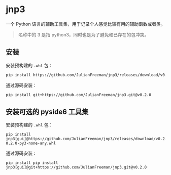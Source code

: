 # jnp3

一个 Python 语言的辅助工具集，用于记录个人感觉比较有用的辅助函数或者类。

> 名称中的 3 是指 python3，同时也是为了避免和已存在的包冲突。

## 安装

安装预构建的 `.whl` 包：

```sh
pip install https://github.com/JulianFreeman/jnp3/releases/download/v0.2.0/jnp3-0.2.0-py3-none-any.whl
```

通过源码安装：

```sh
pip install git+https://github.com/JulianFreeman/jnp3.git@v0.2.0
```

## 安装可选的 pyside6 工具集

安装预构建的 `.whl` 包：

```shell
pip install jnp3[gui]@https://github.com/JulianFreeman/jnp3/releases/download/v0.2.0/jnp3-0.2.0-py3-none-any.whl
```

通过源码安装：

```shell
pip install pip install jnp3[gui]@git+https://github.com/JulianFreeman/jnp3.git@v0.2.0
```
